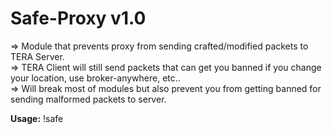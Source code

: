 # Safe-Proxy v1.0
=> Module that prevents proxy from sending crafted/modified packets to TERA Server.<br />
=> TERA Client will still send packets that can get you banned if you change your location, use broker-anywhere, etc..<br />
=> Will break most of modules but also prevent you from getting banned for sending malformed packets to server.<br />

<b>Usage:</b> !safe
